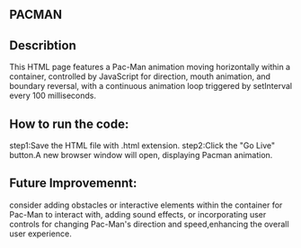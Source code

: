 ## PACMAN
## Describtion
This HTML page features a Pac-Man animation moving horizontally within a container, controlled by JavaScript for direction, mouth animation, and boundary reversal, with a continuous animation loop triggered by setInterval every 100 milliseconds.
## How to run the code:
step1:Save the HTML file with .html extension.
step2:Click the "Go Live" button.A new browser window will open, displaying Pacman animation.
## Future Improvemennt:
consider adding obstacles or interactive elements within the container for Pac-Man to interact with, adding sound effects, or incorporating user controls for changing Pac-Man's direction and speed,enhancing the overall user experience.

